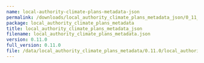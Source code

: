 ```yaml
---
name: local-authority-climate-plans-metadata-json
permalink: /downloads/local_authority_climate_plans_metadata_json/0_11_0
package: local_authority_climate_plans_metadata
title: local_authority_climate_plans_metadata_json
filename: local_authority_climate_plans_metadata.json
version: 0.11.0
full_version: 0.11.0
file: /data/local_authority_climate_plans_metadata/0.11.0/local_authority_climate_plans_metadata.json
---
```

